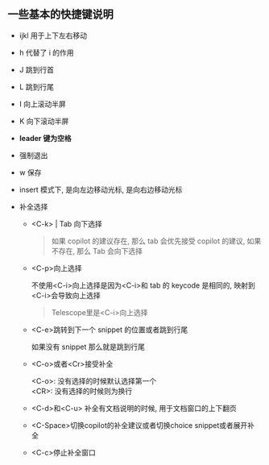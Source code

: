 <!--toc:start-->

## 一些基本的快捷键说明

-   ijkl 用于上下左右移动

-   h 代替了 i 的作用

-   J 跳到行首

-   L 跳到行尾

-   I 向上滚动半屏

-   K 向下滚动半屏

-   **leader 键为空格**

-   <C-q>强制退出

-   <leader>w 保存

-   insert 模式下, <C-j>是向左边移动光标, <C-l>是向右边移动光标

-   补全选择

    -   \<C-k> | Tab 向下选择

        > 如果 copilot 的建议存在, 那么 tab 会优先接受 copilot 的建议, 如果不存在, 那么 Tab 会向下选择

    -   \<C-p>向上选择

        不使用\<C-i>向上选择是因为\<C-i>和 tab 的 keycode 是相同的, 映射到\<C-i>会导致向上选择
        > Telescope里是\<C-i>向上选择

    -   \<C-e>跳转到下一个 snippet 的位置或者跳到行尾

        如果没有 snippet 那么就是跳到行尾

    -   \<C-o>或者\<Cr>接受补全

        \<C-o>: 没有选择的时候默认选择第一个  
        \<CR>: 没有选择的时候则为换行
        
    -   \<C-d>和\<C-u> 补全有文档说明的时候, 用于文档窗口的上下翻页

    -   \<C-Space>切换copilot的补全建议或者切换choice snippet或者展开补全

    -   \<C-c>停止补全窗口
